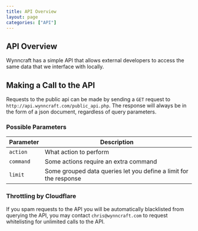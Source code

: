```yaml
---
title: API Overview
layout: page
categories: ["API"]
---
```


## API Overview

Wynncraft has a simple API that allows external developers to access the same data that we interface with locally.

## Making a Call to the API
Requests to the public api can be made by sending a `GET` request to `http://api.wynncraft.com/public_api.php`. The response will always be in the form of a json document, regardless of query parameters.

### Possible Parameters

Parameter     | Description
---           | ---
`action`      | What action to perform
`command`     | Some actions require an extra command
`limit`       | Some grouped data queries let you define a limit for the response

### Throttling by Cloudflare
If you spam requests to the API you will be automatically blacklisted from querying the API, you may contact `chris@wynncraft.com` to request whitelisting for unlimited calls to the API.
